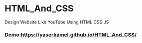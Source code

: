 # HTML_And_CSS
Design Website Like YouTube Using HTML CSS JS

### Demo:https://yaserkamel.github.io/HTML_And_CSS/
